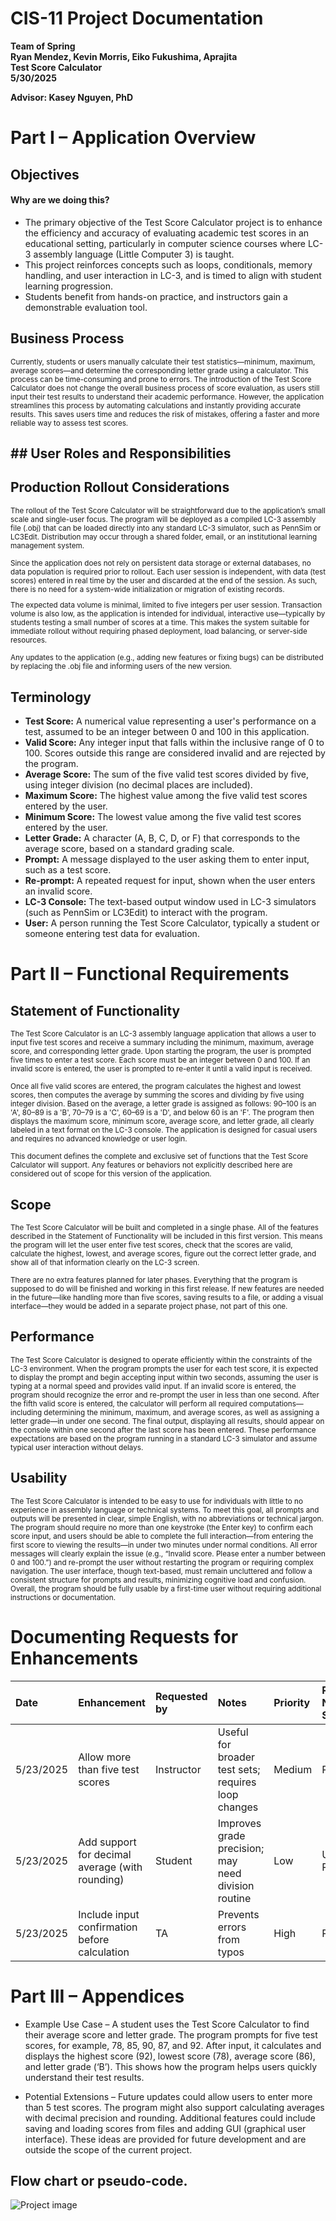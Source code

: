 # **CIS-11 Project Documentation**

**Team of Spring**  
**Ryan Mendez, Kevin Morris, Eiko Fukushima, Aprajita**  
**Test Score Calculator**  
**5/30/2025**

**Advisor: Kasey Nguyen, PhD**

# Part I – Application Overview

## Objectives

#### Why are we doing this?

* The primary objective of the Test Score Calculator project is to enhance the efficiency and accuracy of evaluating academic test scores in an educational setting, particularly in computer science courses where LC-3 assembly language (Little Computer 3) is taught.  
* This project reinforces concepts such as loops, conditionals, memory handling, and user interaction in LC-3, and is timed to align with student learning progression.  
* Students benefit from hands-on practice, and instructors gain a demonstrable evaluation tool.

## Business Process

<small>Currently, students or users manually calculate their test statistics—minimum, maximum, average scores—and determine the corresponding letter grade using a calculator. This process can be time-consuming and prone to errors. The introduction of the Test Score Calculator does not change the overall business process of score evaluation, as users still input their test results to understand their academic performance. However, the application streamlines this process by automating calculations and instantly providing accurate results. This saves users time and reduces the risk of mistakes, offering a faster and more reliable way to assess test scores.</small>

## ## User Roles and Responsibilities

## Production Rollout Considerations

<small>The rollout of the Test Score Calculator will be straightforward due to the application’s small scale and single-user focus. The program will be deployed as a compiled LC-3 assembly file (.obj) that can be loaded directly into any standard LC-3 simulator, such as PennSim or LC3Edit. Distribution may occur through a shared folder, email, or an institutional learning management system.

Since the application does not rely on persistent data storage or external databases, no data population is required prior to rollout. Each user session is independent, with data (test scores) entered in real time by the user and discarded at the end of the session. As such, there is no need for a system-wide initialization or migration of existing records.

The expected data volume is minimal, limited to five integers per user session. Transaction volume is also low, as the application is intended for individual, interactive use—typically by students testing a small number of scores at a time. This makes the system suitable for immediate rollout without requiring phased deployment, load balancing, or server-side resources.

Any updates to the application (e.g., adding new features or fixing bugs) can be distributed by replacing the .obj file and informing users of the new version.</small>

## Terminology

- **Test Score:** A numerical value representing a user's performance on a test, assumed to be an integer between 0 and 100 in this application.  
- **Valid Score:** Any integer input that falls within the inclusive range of 0 to 100. Scores outside this range are considered invalid and are rejected by the program.  
- **Average Score:** The sum of the five valid test scores divided by five, using integer division (no decimal places are included).  
- **Maximum Score:** The highest value among the five valid test scores entered by the user.  
- **Minimum Score:** The lowest value among the five valid test scores entered by the user.  
- **Letter Grade:** A character (A, B, C, D, or F) that corresponds to the average score, based on a standard grading scale.  
- **Prompt:** A message displayed to the user asking them to enter input, such as a test score.  
- **Re-prompt:** A repeated request for input, shown when the user enters an invalid score.  
- **LC-3 Console:** The text-based output window used in LC-3 simulators (such as PennSim or LC3Edit) to interact with the program.  
- **User:** A person running the Test Score Calculator, typically a student or someone entering test data for evaluation.

# Part II – Functional Requirements

## Statement of Functionality

<small>The Test Score Calculator is an LC-3 assembly language application that allows a user to input five test scores and receive a summary including the minimum, maximum, average score, and corresponding letter grade. Upon starting the program, the user is prompted five times to enter a test score. Each score must be an integer between 0 and 100. If an invalid score is entered, the user is prompted to re-enter it until a valid input is received.

Once all five valid scores are entered, the program calculates the highest and lowest scores, then computes the average by summing the scores and dividing by five using integer division. Based on the average, a letter grade is assigned as follows: 90–100 is an 'A', 80–89 is a 'B', 70–79 is a 'C', 60–69 is a 'D', and below 60 is an 'F'. The program then displays the maximum score, minimum score, average score, and letter grade, all clearly labeled in a text format on the LC-3 console. The application is designed for casual users and requires no advanced knowledge or user login.

This document defines the complete and exclusive set of functions that the Test Score Calculator will support. Any features or behaviors not explicitly described here are considered out of scope for this version of the application.</small>

## Scope

<small>The Test Score Calculator will be built and completed in a single phase. All of the features described in the Statement of Functionality will be included in this first version. This means the program will let the user enter five test scores, check that the scores are valid, calculate the highest, lowest, and average scores, figure out the correct letter grade, and show all of that information clearly on the LC-3 screen.

There are no extra features planned for later phases. Everything that the program is supposed to do will be finished and working in this first release. If new features are needed in the future—like handling more than five scores, saving results to a file, or adding a visual interface—they would be added in a separate project phase, not part of this one.</small>

## Performance

<small>The Test Score Calculator is designed to operate efficiently within the constraints of the LC-3 environment. When the program prompts the user for each test score, it is expected to display the prompt and begin accepting input within two seconds, assuming the user is typing at a normal speed and provides valid input. If an invalid score is entered, the program should recognize the error and re-prompt the user in less than one second. After the fifth valid score is entered, the calculator will perform all required computations—including determining the minimum, maximum, and average scores, as well as assigning a letter grade—in under one second. The final output, displaying all results, should appear on the console within one second after the last score has been entered. These performance expectations are based on the program running in a standard LC-3 simulator and assume typical user interaction without delays.</small>

## Usability

<small>The Test Score Calculator is intended to be easy to use for individuals with little to no experience in assembly language or technical systems. To meet this goal, all prompts and outputs will be presented in clear, simple English, with no abbreviations or technical jargon. The program should require no more than one keystroke (the Enter key) to confirm each score input, and users should be able to complete the full interaction—from entering the first score to viewing the results—in under two minutes under normal conditions. All error messages will clearly explain the issue (e.g., “Invalid score. Please enter a number between 0 and 100.”) and re-prompt the user without restarting the program or requiring complex navigation. The user interface, though text-based, must remain uncluttered and follow a consistent structure for prompts and results, minimizing cognitive load and confusion. Overall, the program should be fully usable by a first-time user without requiring additional instructions or documentation.</small>

# Documenting Requests for Enhancements

| Date | Enhancement | Requested by | Notes | Priority | Release No/ Status |
| :---- | :---- | :---- | :---- | :---- | :---- |
| 5/23/2025 | Allow more than five test scores | Instructor | Useful for broader test sets; requires loop changes | Medium | Planned |
| 5/23/2025 | Add support for decimal average (with rounding) | Student | Improves grade precision; may need division routine | Low | Under Review |
| 5/23/2025 | Include input confirmation before calculation | TA | Prevents errors from typos | High | Planned |

# Part III – Appendices

- Example Use Case – A student uses the Test Score Calculator to find their average score and letter grade. The program prompts for five test scores, for example, 78, 85, 90, 87, and 92. After input, it calculates and displays the highest score (92), lowest score (78), average score (86), and letter grade (‘B’). This shows how the program helps users quickly understand their test results.

- Potential Extensions – Future updates could allow users to enter more than 5 test scores. The program might also support calculating averages with decimal precision and rounding. Additional features could include saving and loading scores from files and adding GUI (graphical user interface). These ideas are provided for future development and are outside the scope of the current project.

## Flow chart or pseudo-code.

![Project image](new_flowchart.png)
